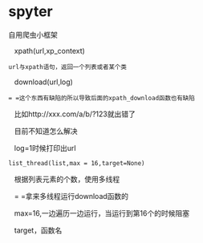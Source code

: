 # spyter

自用爬虫小框架

    xpath(url,xp_context)
    
    url与xpath语句，返回一个列表或者某个类
    
    
    download(url,log)
    
    = =这个东西有缺陷的所以导致后面的xpath_download函数也有缺陷
    
    比如http://xxx.com/a/b/?123就出错了
    
    目前不知道怎么解决
    
    log=1时候打印出url
    
    
    
    list_thread(list,max = 16,target=None)
    
    根据列表元素的个数，使用多线程
    
    = =拿来多线程运行download函数的
    
    max=16,一边遍历一边运行，当运行到第16个的时候阻塞
    
    target，函数名
    
